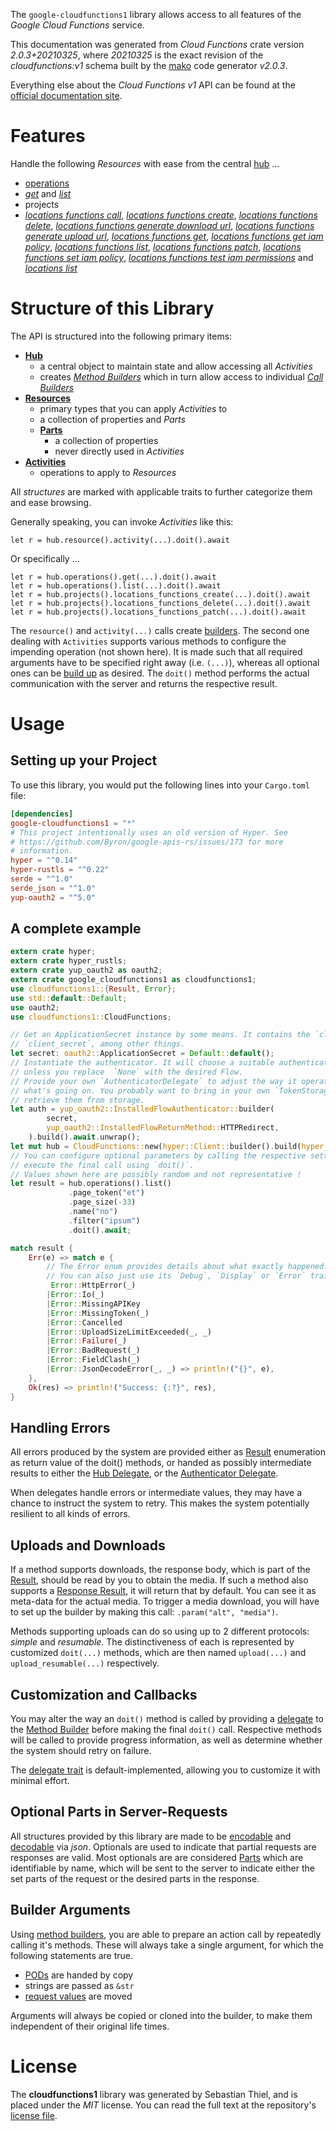 <!---
DO NOT EDIT !
This file was generated automatically from 'src/mako/api/README.md.mako'
DO NOT EDIT !
-->
The `google-cloudfunctions1` library allows access to all features of the *Google Cloud Functions* service.

This documentation was generated from *Cloud Functions* crate version *2.0.3+20210325*, where *20210325* is the exact revision of the *cloudfunctions:v1* schema built by the [mako](http://www.makotemplates.org/) code generator *v2.0.3*.

Everything else about the *Cloud Functions* *v1* API can be found at the
[official documentation site](https://cloud.google.com/functions).
# Features

Handle the following *Resources* with ease from the central [hub](https://docs.rs/google-cloudfunctions1/2.0.3+20210325/google_cloudfunctions1/CloudFunctions) ... 

* [operations](https://docs.rs/google-cloudfunctions1/2.0.3+20210325/google_cloudfunctions1/api::Operation)
 * [*get*](https://docs.rs/google-cloudfunctions1/2.0.3+20210325/google_cloudfunctions1/api::OperationGetCall) and [*list*](https://docs.rs/google-cloudfunctions1/2.0.3+20210325/google_cloudfunctions1/api::OperationListCall)
* projects
 * [*locations functions call*](https://docs.rs/google-cloudfunctions1/2.0.3+20210325/google_cloudfunctions1/api::ProjectLocationFunctionCallCall), [*locations functions create*](https://docs.rs/google-cloudfunctions1/2.0.3+20210325/google_cloudfunctions1/api::ProjectLocationFunctionCreateCall), [*locations functions delete*](https://docs.rs/google-cloudfunctions1/2.0.3+20210325/google_cloudfunctions1/api::ProjectLocationFunctionDeleteCall), [*locations functions generate download url*](https://docs.rs/google-cloudfunctions1/2.0.3+20210325/google_cloudfunctions1/api::ProjectLocationFunctionGenerateDownloadUrlCall), [*locations functions generate upload url*](https://docs.rs/google-cloudfunctions1/2.0.3+20210325/google_cloudfunctions1/api::ProjectLocationFunctionGenerateUploadUrlCall), [*locations functions get*](https://docs.rs/google-cloudfunctions1/2.0.3+20210325/google_cloudfunctions1/api::ProjectLocationFunctionGetCall), [*locations functions get iam policy*](https://docs.rs/google-cloudfunctions1/2.0.3+20210325/google_cloudfunctions1/api::ProjectLocationFunctionGetIamPolicyCall), [*locations functions list*](https://docs.rs/google-cloudfunctions1/2.0.3+20210325/google_cloudfunctions1/api::ProjectLocationFunctionListCall), [*locations functions patch*](https://docs.rs/google-cloudfunctions1/2.0.3+20210325/google_cloudfunctions1/api::ProjectLocationFunctionPatchCall), [*locations functions set iam policy*](https://docs.rs/google-cloudfunctions1/2.0.3+20210325/google_cloudfunctions1/api::ProjectLocationFunctionSetIamPolicyCall), [*locations functions test iam permissions*](https://docs.rs/google-cloudfunctions1/2.0.3+20210325/google_cloudfunctions1/api::ProjectLocationFunctionTestIamPermissionCall) and [*locations list*](https://docs.rs/google-cloudfunctions1/2.0.3+20210325/google_cloudfunctions1/api::ProjectLocationListCall)




# Structure of this Library

The API is structured into the following primary items:

* **[Hub](https://docs.rs/google-cloudfunctions1/2.0.3+20210325/google_cloudfunctions1/CloudFunctions)**
    * a central object to maintain state and allow accessing all *Activities*
    * creates [*Method Builders*](https://docs.rs/google-cloudfunctions1/2.0.3+20210325/google_cloudfunctions1/client::MethodsBuilder) which in turn
      allow access to individual [*Call Builders*](https://docs.rs/google-cloudfunctions1/2.0.3+20210325/google_cloudfunctions1/client::CallBuilder)
* **[Resources](https://docs.rs/google-cloudfunctions1/2.0.3+20210325/google_cloudfunctions1/client::Resource)**
    * primary types that you can apply *Activities* to
    * a collection of properties and *Parts*
    * **[Parts](https://docs.rs/google-cloudfunctions1/2.0.3+20210325/google_cloudfunctions1/client::Part)**
        * a collection of properties
        * never directly used in *Activities*
* **[Activities](https://docs.rs/google-cloudfunctions1/2.0.3+20210325/google_cloudfunctions1/client::CallBuilder)**
    * operations to apply to *Resources*

All *structures* are marked with applicable traits to further categorize them and ease browsing.

Generally speaking, you can invoke *Activities* like this:

```Rust,ignore
let r = hub.resource().activity(...).doit().await
```

Or specifically ...

```ignore
let r = hub.operations().get(...).doit().await
let r = hub.operations().list(...).doit().await
let r = hub.projects().locations_functions_create(...).doit().await
let r = hub.projects().locations_functions_delete(...).doit().await
let r = hub.projects().locations_functions_patch(...).doit().await
```

The `resource()` and `activity(...)` calls create [builders][builder-pattern]. The second one dealing with `Activities` 
supports various methods to configure the impending operation (not shown here). It is made such that all required arguments have to be 
specified right away (i.e. `(...)`), whereas all optional ones can be [build up][builder-pattern] as desired.
The `doit()` method performs the actual communication with the server and returns the respective result.

# Usage

## Setting up your Project

To use this library, you would put the following lines into your `Cargo.toml` file:

```toml
[dependencies]
google-cloudfunctions1 = "*"
# This project intentionally uses an old version of Hyper. See
# https://github.com/Byron/google-apis-rs/issues/173 for more
# information.
hyper = "^0.14"
hyper-rustls = "^0.22"
serde = "^1.0"
serde_json = "^1.0"
yup-oauth2 = "^5.0"
```

## A complete example

```Rust
extern crate hyper;
extern crate hyper_rustls;
extern crate yup_oauth2 as oauth2;
extern crate google_cloudfunctions1 as cloudfunctions1;
use cloudfunctions1::{Result, Error};
use std::default::Default;
use oauth2;
use cloudfunctions1::CloudFunctions;

// Get an ApplicationSecret instance by some means. It contains the `client_id` and 
// `client_secret`, among other things.
let secret: oauth2::ApplicationSecret = Default::default();
// Instantiate the authenticator. It will choose a suitable authentication flow for you, 
// unless you replace  `None` with the desired Flow.
// Provide your own `AuthenticatorDelegate` to adjust the way it operates and get feedback about 
// what's going on. You probably want to bring in your own `TokenStorage` to persist tokens and
// retrieve them from storage.
let auth = yup_oauth2::InstalledFlowAuthenticator::builder(
        secret,
        yup_oauth2::InstalledFlowReturnMethod::HTTPRedirect,
    ).build().await.unwrap();
let mut hub = CloudFunctions::new(hyper::Client::builder().build(hyper_rustls::HttpsConnector::with_native_roots()), auth);
// You can configure optional parameters by calling the respective setters at will, and
// execute the final call using `doit()`.
// Values shown here are possibly random and not representative !
let result = hub.operations().list()
             .page_token("et")
             .page_size(-33)
             .name("no")
             .filter("ipsum")
             .doit().await;

match result {
    Err(e) => match e {
        // The Error enum provides details about what exactly happened.
        // You can also just use its `Debug`, `Display` or `Error` traits
         Error::HttpError(_)
        |Error::Io(_)
        |Error::MissingAPIKey
        |Error::MissingToken(_)
        |Error::Cancelled
        |Error::UploadSizeLimitExceeded(_, _)
        |Error::Failure(_)
        |Error::BadRequest(_)
        |Error::FieldClash(_)
        |Error::JsonDecodeError(_, _) => println!("{}", e),
    },
    Ok(res) => println!("Success: {:?}", res),
}

```
## Handling Errors

All errors produced by the system are provided either as [Result](https://docs.rs/google-cloudfunctions1/2.0.3+20210325/google_cloudfunctions1/client::Result) enumeration as return value of
the doit() methods, or handed as possibly intermediate results to either the 
[Hub Delegate](https://docs.rs/google-cloudfunctions1/2.0.3+20210325/google_cloudfunctions1/client::Delegate), or the [Authenticator Delegate](https://docs.rs/yup-oauth2/*/yup_oauth2/trait.AuthenticatorDelegate.html).

When delegates handle errors or intermediate values, they may have a chance to instruct the system to retry. This 
makes the system potentially resilient to all kinds of errors.

## Uploads and Downloads
If a method supports downloads, the response body, which is part of the [Result](https://docs.rs/google-cloudfunctions1/2.0.3+20210325/google_cloudfunctions1/client::Result), should be
read by you to obtain the media.
If such a method also supports a [Response Result](https://docs.rs/google-cloudfunctions1/2.0.3+20210325/google_cloudfunctions1/client::ResponseResult), it will return that by default.
You can see it as meta-data for the actual media. To trigger a media download, you will have to set up the builder by making
this call: `.param("alt", "media")`.

Methods supporting uploads can do so using up to 2 different protocols: 
*simple* and *resumable*. The distinctiveness of each is represented by customized 
`doit(...)` methods, which are then named `upload(...)` and `upload_resumable(...)` respectively.

## Customization and Callbacks

You may alter the way an `doit()` method is called by providing a [delegate](https://docs.rs/google-cloudfunctions1/2.0.3+20210325/google_cloudfunctions1/client::Delegate) to the 
[Method Builder](https://docs.rs/google-cloudfunctions1/2.0.3+20210325/google_cloudfunctions1/client::CallBuilder) before making the final `doit()` call. 
Respective methods will be called to provide progress information, as well as determine whether the system should 
retry on failure.

The [delegate trait](https://docs.rs/google-cloudfunctions1/2.0.3+20210325/google_cloudfunctions1/client::Delegate) is default-implemented, allowing you to customize it with minimal effort.

## Optional Parts in Server-Requests

All structures provided by this library are made to be [encodable](https://docs.rs/google-cloudfunctions1/2.0.3+20210325/google_cloudfunctions1/client::RequestValue) and 
[decodable](https://docs.rs/google-cloudfunctions1/2.0.3+20210325/google_cloudfunctions1/client::ResponseResult) via *json*. Optionals are used to indicate that partial requests are responses 
are valid.
Most optionals are are considered [Parts](https://docs.rs/google-cloudfunctions1/2.0.3+20210325/google_cloudfunctions1/client::Part) which are identifiable by name, which will be sent to 
the server to indicate either the set parts of the request or the desired parts in the response.

## Builder Arguments

Using [method builders](https://docs.rs/google-cloudfunctions1/2.0.3+20210325/google_cloudfunctions1/client::CallBuilder), you are able to prepare an action call by repeatedly calling it's methods.
These will always take a single argument, for which the following statements are true.

* [PODs][wiki-pod] are handed by copy
* strings are passed as `&str`
* [request values](https://docs.rs/google-cloudfunctions1/2.0.3+20210325/google_cloudfunctions1/client::RequestValue) are moved

Arguments will always be copied or cloned into the builder, to make them independent of their original life times.

[wiki-pod]: http://en.wikipedia.org/wiki/Plain_old_data_structure
[builder-pattern]: http://en.wikipedia.org/wiki/Builder_pattern
[google-go-api]: https://github.com/google/google-api-go-client

# License
The **cloudfunctions1** library was generated by Sebastian Thiel, and is placed 
under the *MIT* license.
You can read the full text at the repository's [license file][repo-license].

[repo-license]: https://github.com/Byron/google-apis-rsblob/main/LICENSE.md
